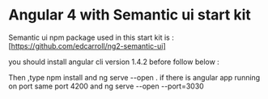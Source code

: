 # Angular 4 with Semantic ui start kit 

Semantic ui npm package used in this start kit is : [https://github.com/edcarroll/ng2-semantic-ui]

you should install angular cli version 1.4.2 before follow below :

Then ,type  npm install and ng serve --open . if there is angular app running on port 
same port 4200 and ng serve --open --port=3030

